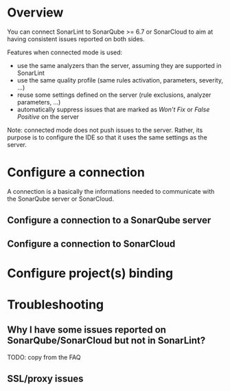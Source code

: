 # Overview
You can connect SonarLint to SonarQube >= 6.7 or SonarCloud to aim at having consistent issues reported on both sides.

Features when connected mode is used:
* use the same analyzers than the server, assuming they are supported in SonarLint
* use the same quality profile (same rules activation, parameters, severity, ...)
* reuse some settings defined on the server (rule exclusions, analyzer parameters, ...)
* automatically suppress issues that are marked as _Won’t Fix_ or _False Positive_ on the server

Note: connected mode does not push issues to the server. Rather, its purpose is to configure the IDE so that it uses the same settings as the server.

# Configure a connection

A connection is a basically the informations needed to communicate with the SonarQube server or SonarCloud.

## Configure a connection to a SonarQube server

## Configure a connection to SonarCloud

# Configure project(s) binding

# Troubleshooting

## Why I have some issues reported on SonarQube/SonarCloud but not in SonarLint?

TODO: copy from the FAQ

## SSL/proxy issues
